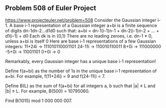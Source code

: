 ## Problem 508 of Euler Project 
https://www.projecteuler.net/problem=508
Consider the Gaussian integer i-1. A base i-1 representation of a Gaussian integer a+bi is a finite sequence of digits dn-1dn-2...d1d0 such that:
a+bi = dn-1(i-1)n-1 + dn-2(i-1)n-2 + ... + d1(i-1) + d0
Each dk is in {0,1}
There are no leading zeroes, i.e. dn-1 ≠ 0, unless a+bi is itself 0
Here are base i-1 representations of a few Gaussian integers:
11+24i → 111010110001101
24-11i → 110010110011
8+0i → 111000000
-5+0i → 11001101
0+0i → 0

Remarkably, every Gaussian integer has a unique base i-1 representation!

Define f(a+bi) as the number of 1s in the unique base i-1 representation of a+bi. For example, f(11+24i) = 9 and f(24-11i) = 7.

Define B(L) as the sum of f(a+bi) for all integers a, b such that |a| ≤ L and |b| ≤ L. For example, B(500) = 10795060.

Find B(1015) mod 1 000 000 007.